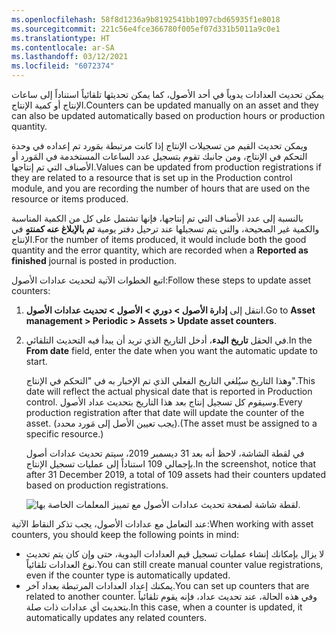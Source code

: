```yaml
---
ms.openlocfilehash: 58f8d1236a9b8192541bb1097cbd65935f1e8018
ms.sourcegitcommit: 221c56e4fce366780f005ef07d331b5011a9c0e1
ms.translationtype: HT
ms.contentlocale: ar-SA
ms.lasthandoff: 03/12/2021
ms.locfileid: "6072374"
---
```

<span data-ttu-id="f8028-101">يمكن تحديث العدادات يدوياً في أحد الأصول، كما يمكن تحديثها تلقائياً استناداً إلى ساعات الإنتاج أو كمية الإنتاج.</span><span class="sxs-lookup"><span data-stu-id="f8028-101">Counters can be updated manually on an asset and they can also be updated automatically based on production hours or production quantity.</span></span> 

<span data-ttu-id="f8028-102">ويمكن تحديث القيم من تسجيلات الإنتاج إذا كانت مرتبطة بمَورد تم إعداده في وحدة التحكم في الإنتاج، ومن جانبك تقوم بتسجيل عدد الساعات المستخدمة في المَورد أو الأصناف التي تم إنتاجها.</span><span class="sxs-lookup"><span data-stu-id="f8028-102">Values can be updated from production registrations if they are related to a resource that is set up in the Production control module, and you are recording the number of hours that are used on the resource or items produced.</span></span> 

<span data-ttu-id="f8028-103">بالنسبة إلى عدد الأصناف التي تم إنتاجها، فإنها تشتمل على كل من الكمية المناسبة والكمية غير الصحيحة، والتي يتم تسجيلها عند ترحيل دفتر يومية **تم بالإبلاغ عنه كمنتهٍ** في الإنتاج.</span><span class="sxs-lookup"><span data-stu-id="f8028-103">For the number of items produced, it would include both the good quantity and the error quantity, which are recorded when a **Reported as finished** journal is posted in production.</span></span> 

<span data-ttu-id="f8028-104">اتبع الخطوات الآتية لتحديث عدادات الأصول:</span><span class="sxs-lookup"><span data-stu-id="f8028-104">Follow these steps to update asset counters:</span></span>

1.  <span data-ttu-id="f8028-105">انتقل إلى **إدارة الأصول > دوري > الأصول > تحديث عدادات الأصول**.</span><span class="sxs-lookup"><span data-stu-id="f8028-105">Go to **Asset management > Periodic > Assets > Update asset counters**.</span></span>
2.  <span data-ttu-id="f8028-106">في الحقل **تاريخ البدء**، أدخل التاريخ الذي تريد أن يبدأ فيه التحديث التلقائي.</span><span class="sxs-lookup"><span data-stu-id="f8028-106">In the **From date** field, enter the date when you want the automatic update to start.</span></span> 

    <span data-ttu-id="f8028-107">وهذا التاريخ سيُلغي التاريخ الفعلي الذي تم الإخبار به في "التحكم في الإنتاج".</span><span class="sxs-lookup"><span data-stu-id="f8028-107">This date will reflect the actual physical date that is reported in Production control.</span></span> <span data-ttu-id="f8028-108">وسيقوم كل تسجيل إنتاج بعد هذا التاريخ بتحديث عداد الأصول.</span><span class="sxs-lookup"><span data-stu-id="f8028-108">Every production registration after that date will update the counter of the asset.</span></span> <span data-ttu-id="f8028-109">(يجب تعيين الأصل إلى مَورد محدد).</span><span class="sxs-lookup"><span data-stu-id="f8028-109">(The asset must be assigned to a specific resource.)</span></span>

    <span data-ttu-id="f8028-110">في لقطة الشاشة، لاحظ أنه بعد 31 ديسمبر 2019، سيتم تحديث عدادات أصول بإجمالي 109 استناداً إلى عمليات تسجيل الإنتاج.</span><span class="sxs-lookup"><span data-stu-id="f8028-110">In the screenshot, notice that after 31 December 2019, a total of 109 assets had their counters updated based on production registrations.</span></span>
 
    ![لقطة شاشة لصفحة تحديث عدادات الأصول مع تمييز المعلمات الخاصة بها.](../media/update-asset-counters-ssm.png)

<span data-ttu-id="f8028-112">عند التعامل مع عدادات الأصول، يجب تذكر النقاط الآتية:</span><span class="sxs-lookup"><span data-stu-id="f8028-112">When working with asset counters, you should keep the following points in mind:</span></span>

- <span data-ttu-id="f8028-113">لا يزال بإمكانك إنشاء عمليات تسجيل قيم العدادات اليدوية، حتى وإن كان يتم تحديث نوع العدادات تلقائياً.</span><span class="sxs-lookup"><span data-stu-id="f8028-113">You can still create manual counter value registrations, even if the counter type is automatically updated.</span></span> 
- <span data-ttu-id="f8028-114">يمكنك إعداد العدادات المرتبطة بعداد آخر.</span><span class="sxs-lookup"><span data-stu-id="f8028-114">You can set up counters that are related to another counter.</span></span> <span data-ttu-id="f8028-115">وفي هذه الحالة، عند تحديث عداد، فإنه يقوم تلقائياً بتحديث أي عدادات ذات صلة.</span><span class="sxs-lookup"><span data-stu-id="f8028-115">In this case, when a counter is updated, it automatically updates any related counters.</span></span> 